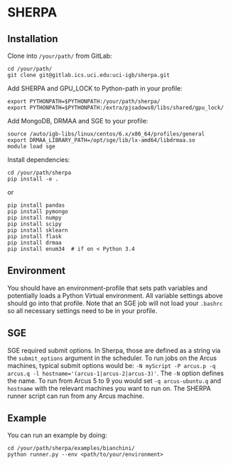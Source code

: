 
# SHERPA

## Installation
Clone into ```/your/path/``` from GitLab:
```
cd /your/path/
git clone git@gitlab.ics.uci.edu:uci-igb/sherpa.git
```

Add SHERPA and GPU_LOCK to Python-path in your profile:
```
export PYTHONPATH=$PYTHONPATH:/your/path/sherpa/
export PYTHONPATH=$PYTHONPATH:/extra/pjsadows0/libs/shared/gpu_lock/
```

Add MongoDB, DRMAA and SGE to your profile:
```
source /auto/igb-libs/linux/centos/6.x/x86_64/profiles/general
export DRMAA_LIBRARY_PATH=/opt/sge/lib/lx-amd64/libdrmaa.so
module load sge
```

Install dependencies:
```
cd /your/path/sherpa
pip install -e .
```

or

```
pip install pandas
pip install pymongo
pip install numpy
pip install scipy
pip install sklearn
pip install flask
pip install drmaa
pip install enum34  # if on < Python 3.4
```

## Environment
You should have an environment-profile that sets path variables and potentially loads a Python Virtual environment. All variable settings above should go into that profile. Note that an SGE job will not load your `.bashrc` so all necessary settings need to be in your profile.

## SGE
SGE required submit options. In Sherpa, those are defined as a string via the `submit_options` argument in the scheduler. To run jobs on the Arcus machines, typical submit options would be: 
```-N myScript -P arcus.p -q arcus.q -l hostname='(arcus-1|arcus-2|arcus-3)'```.
The `-N` option defines the name. To run from Arcus 5 to 9 you would set `-q arcus-ubuntu.q` and `hostname` with the relevant machines you want to run on. The SHERPA runner script can run from any Arcus machine.

## Example
You can run an example by doing:
```
cd /your/path/sherpa/examples/bianchini/
python runner.py --env <path/to/your/environment>
```


